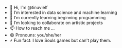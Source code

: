 - 👋 Hi, I’m @tinuvielf
- 👀 I’m interested in data science and machine learning
- 🌱 I’m currently learning beginning programming
- 💞️ I’m looking to collaborate on artistic projects
- 📫 How to reach me ...
- 😄 Pronouns: you/she/her
- ⚡ Fun fact: I love Souls games but can't play them.

<!---
tinuvielf/tinuvielf is a ✨ special ✨ repository because its `README.md` (this file) appears on your GitHub profile.
You can click the Preview link to take a look at your changes.
--->
